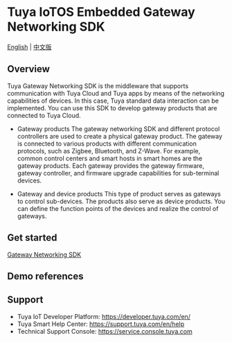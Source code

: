 # Tuya IoTOS Embedded Gateway Networking SDK

[English](README.md) | [中文版](README_cn.md)

## Overview
Tuya Gateway Networking SDK is the middleware that supports communication with Tuya Cloud and Tuya apps by means of the networking capabilities of devices. In this case, Tuya standard data interaction can be implemented. You can use this SDK to develop gateway products that are connected to Tuya Cloud.
- Gateway products
    The gateway networking SDK and different protocol controllers are used to create a physical gateway product. The gateway is connected to various products with different communication protocols, such as Zigbee, Bluetooth, and Z-Wave. For example, common control centers and smart hosts in smart homes are the gateway products. Each gateway provides the gateway firmware, gateway controller, and firmware upgrade capabilities for sub-terminal devices.

- Gateway and device products
    This type of product serves as gateways to control sub-devices. The products also serve as device products. You can define the function points of the devices and realize the control of gateways.
## Get started

[Gateway Networking SDK](https://developer.tuya.com/en/docs/iot/smart-product-solution/product-solutiongateway/gateway-link-sdk-access-solution/tuya-gateway-link-sdk-development-manual?id=K9ducoah42rl2)

## Demo references


## Support
- Tuya IoT Developer Platform: https://developer.tuya.com/en/
- Tuya Smart Help Center: https://support.tuya.com/en/help
- Technical Support Console: https://service.console.tuya.com


